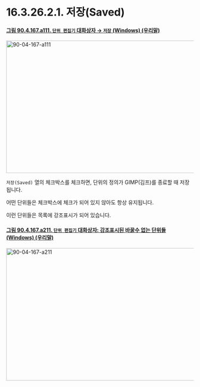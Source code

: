 # 16.3.26.2.1. 저장(Saved)

<a id="90-04-167-a111"></a>

#### [그림 90.4.167.a111. `단위 편집기` 대화상자 → `저장` (Windows) (우리말)](./90-04-0167-unit_editor.md#90-04-167-a111)
<img width="537" height="355" alt="90-04-167-a111" src="https://github.com/user-attachments/assets/68b3afe9-86e4-4715-bbc5-e3ec85218390" />

`저장(Saved)` 열의 체크박스를 체크하면, 단위의 정의가 GIMP(김프)를 종료할 때 저장됩니다.

어떤 단위들은 체크박스에 체크가 되어 있지 않아도 항상 유지됩니다.

이런 단위들은 목록에 강조표시가 되어 있습니다.

<a id="90-04-167-a211"></a>

#### [그림 90.4.167.a211. `단위 편집기` 대화상자: 강조표시된 바꿀수 없는 단위들 (Windows) (우리말)](./90-04-0167-unit_editor.md#90-04-167-a211)
<img width="537" height="355" alt="90-04-167-a211" src="https://github.com/user-attachments/assets/2bf2c1e6-c745-45e5-a3fd-11f677b73aea" />